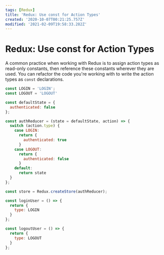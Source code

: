 ```yaml
---
tags: [Redux]
title: 'Redux: Use const for Action Types'
created: '2020-10-07T00:21:25.757Z'
modified: '2021-02-09T19:58:33.282Z'
---
```


Redux: Use const for Action Types
=================================

A common practice when working with Redux is to assign action types as read-only constants, then reference these constants wherever they are used. You can refactor the code you're working with to write the action types as `const` declarations.

``` javascript 
const LOGIN = 'LOGIN';
const LOGOUT = 'LOGOUT'

const defaultState = {
  authenticated: false
};

const authReducer = (state = defaultState, action) => {
  switch (action.type) {
    case LOGIN:
      return {
        authenticated: true
      }
    case LOGOUT:
      return {
        authenticated: false
      }
    default:
      return state
  }
};

const store = Redux.createStore(authReducer);

const loginUser = () => {
  return {
    type: LOGIN
  }
};

const logoutUser = () => {
  return {
    type: LOGOUT
  }
};

```
